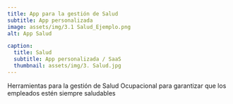 ```yaml
---
title: App para la gestión de Salud 
subtitle: App personalizada
image: assets/img/3.1 Salud_Ejemplo.png
alt: App Salud

caption:
  title: Salud 
  subtitle: App personalizada / SaaS
  thumbnail: assets/img/3. Salud.jpg
---
```

Herramientas para la gestión de Salud Ocupacional para garantizar que los empleados estén siempre saludables

